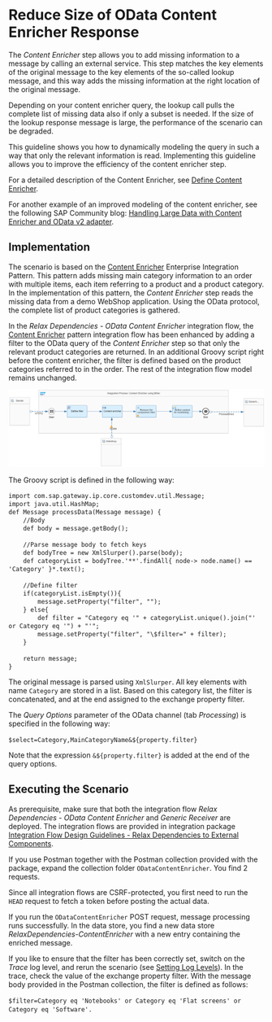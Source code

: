 <!-- loio8a7669222a864ad4b6f1ad4f66b3b316 -->

# Reduce Size of OData Content Enricher Response

The *Content Enricher* step allows you to add missing information to a message by calling an external service. This step matches the key elements of the original message to the key elements of the so-called lookup message, and this way adds the missing information at the right location of the original message.

Depending on your content enricher query, the lookup call pulls the complete list of missing data also if only a subset is needed. If the size of the lookup response message is large, the performance of the scenario can be degraded.

This guideline shows you how to dynamically modeling the query in such a way that only the relevant information is read. Implementing this guideline allows you to improve the efficiency of the content enricher step.

For a detailed description of the Content Enricher, see [Define Content Enricher](define-content-enricher-8827f9f.md).

For another example of an improved modeling of the content enricher, see the following SAP Community blog: [Handling Large Data with Content Enricher and OData v2 adapter](https://blogs.sap.com/2019/11/08/handling-large-data-with-content-enricher-and-odata-v2-adapter/).



<a name="loio8a7669222a864ad4b6f1ad4f66b3b316__section_omh_5r1_lpb"/>

## Implementation

The scenario is based on the [Content Enricher](content-enricher-0e7ba7f.md) Enterprise Integration Pattern. This pattern adds missing main category information to an order with multiple items, each item referring to a product and a product category. In the implementation of this pattern, the *Content Enricher* step reads the missing data from a demo WebShop application. Using the OData protocol, the complete list of product categories is gathered.

In the *Relax Dependencies - OData Content Enricher* integration flow, the [Content Enricher](content-enricher-0e7ba7f.md) pattern integration flow has been enhanced by adding a filter to the OData query of the *Content Enricher* step so that only the relevant product categories are returned. In an additional Groovy script right before the content enricher, the filter is defined based on the product categories referred to in the order. The rest of the integration flow model remains unchanged.

![](images/Content_Enricher_Filter_dda1e81.png)

The Groovy script is defined in the following way:

```
import com.sap.gateway.ip.core.customdev.util.Message;
import java.util.HashMap;
def Message processData(Message message) {
    //Body 
    def body = message.getBody();
       
    //Parse message body to fetch keys
    def bodyTree = new XmlSlurper().parse(body);
    def categoryList = bodyTree.'**'.findAll{ node-> node.name() == 'Category' }*.text();

    //Define filter
    if(categoryList.isEmpty()){
        message.setProperty("filter", "");
    } else{
        def filter = "Category eq '" + categoryList.unique().join("' or Category eq '") + "'";
        message.setProperty("filter", "\$filter=" + filter);
    }
    
    return message;
}
```

The original message is parsed using `XmlSlurper`. All key elements with name `Category` are stored in a list. Based on this category list, the filter is concatenated, and at the end assigned to the exchange property filter.

The *Query Options* parameter of the OData channel \(tab *Processing*\) is specified in the following way:

`$select=Category,MainCategoryName&${property.filter}`

Note that the expression `&${property.filter}` is added at the end of the query options.



<a name="loio8a7669222a864ad4b6f1ad4f66b3b316__section_fvh_mt1_lpb"/>

## Executing the Scenario

As prerequisite, make sure that both the integration flow *Relax Dependencies - OData Content Enricher* and *Generic Receiver* are deployed. The integration flows are provided in integration package [Integration Flow Design Guidelines - Relax Dependencies to External Components](https://api.sap.com/package/DesignGuidelinesRelaxDependenciestoExternalComponents?section=Overview).

If you use Postman together with the Postman collection provided with the package, expand the collection folder `ODataContentEnricher`. You find 2 requests.

Since all integration flows are CSRF-protected, you first need to run the `HEAD` request to fetch a token before posting the actual data.

If you run the `ODataContentEnricher` POST request, message processing runs successfully. In the data store, you find a new data store *RelaxDependencies-ContentEnricher* with a new entry containing the enriched message.

If you like to ensure that the filter has been correctly set, switch on the *Trace* log level, and rerun the scenario \(see [Setting Log Levels](setting-log-levels-4e6d3fc.md)\). In the trace, check the value of the exchange property filter. With the message body provided in the Postman collection, the filter is defined as follows:

`$filter=Category eq 'Notebooks' or Category eq 'Flat screens' or Category eq 'Software'.`

